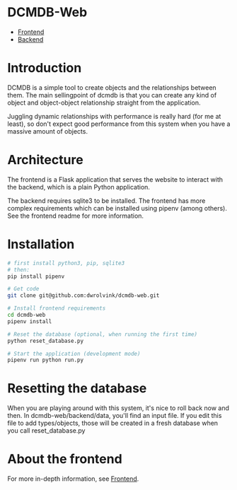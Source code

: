 # DCMDB-Web
- [Frontend](docs/frontend.md)
- [Backend](docs/backend.md)

# Introduction
DCMDB is a simple tool to create objects and the relationships between them.
The main sellingpoint of dcmdb is that you can create any kind of object
and object-object relationship straight from the application.

Juggling dynamic relationships with performance is really hard (for me at least),
so don't expect good performance from this system when you have a massive amount
of objects.

# Architecture
The frontend is a Flask application that serves the website to interact with
the backend, which is a plain Python application.

The backend requires sqlite3 to be installed. The frontend has more complex
requirements which can be installed using pipenv (among others). See the frontend 
readme for more information.

# Installation
```bash
# first install python3, pip, sqlite3
# then:
pip install pipenv

# Get code
git clone git@github.com:dwrolvink/dcmdb-web.git

# Install frontend requirements
cd dcmdb-web
pipenv install

# Reset the database (optional, when running the first time)
python reset_database.py

# Start the application (development mode)
pipenv run python run.py
```

# Resetting the database
When you are playing around with this system, it's nice to roll back now and then.
In dcmdb-web/backend/data, you'll find an input file. If you edit this file to add types/objects, those will be created in a fresh database when you call reset_database.py

# About the frontend
For more in-depth information, see [Frontend](docs/frontend.md).
